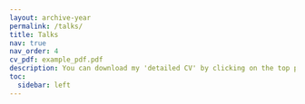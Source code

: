 ```yaml
---
layout: archive-year
permalink: /talks/
title: Talks
nav: true
nav_order: 4
cv_pdf: example_pdf.pdf
description: You can download my 'detailed CV' by clicking on the top pdf download button.
toc:
  sidebar: left
---
```

